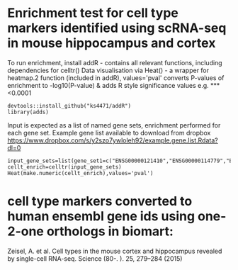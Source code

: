 
# Enrichment test for cell type markers identified using scRNA-seq in mouse hippocampus and cortex

To run enrichment, install addR - contains all relevant functions, including dependencies for celltr()
Data visualisation via Heat() - a wrapper for heatmap.2 function (included in addR), values='pval' converts P-values of enrichment to -log10(P-value) & adds R style significance values e.g. *** <0.0001

```
devtools::install_github("ks4471/addR")
library(adds)
```
Input is expected as a list of named gene sets, enrichment performed for each gene set. Example gene list available to download from dropbox https://www.dropbox.com/s/y2szo7ywloleh92/example.gene.list.Rdata?dl=0
```
input_gene_sets=list(gene_set1=c("ENSG00000121410","ENSG00000114779","ENSG00000168792"),gene_set_2=c("ENSG00000148584","ENSG00000198691","ENSG00000085563"))
cellt_enrich=celltr(input_gene_sets)
Heat(make.numeric(cellt_enrich),values='pval')
```




# cell type markers converted to human ensembl gene ids using one-2-one orthologs in biomart:
Zeisel, A. et al. Cell types in the mouse cortex and hippocampus revealed by single-cell RNA-seq. Science (80-. ). 25, 279–284 (2015)

